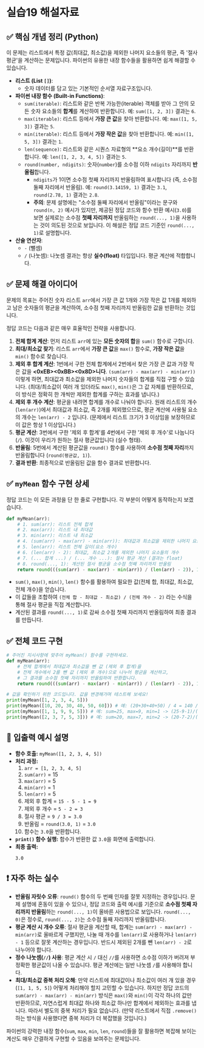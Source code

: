 # 실습19 해설자료
## ✅ 핵심 개념 정리 (Python)

이 문제는 리스트에서 특정 값(최대값, 최소값)을 제외한 나머지 요소들의 평균, 즉 '절사 평균'을 계산하는 문제입니다. 파이썬의 유용한 내장 함수들을 활용하면 쉽게 해결할 수 있습니다.

* **리스트 (List `[]`)**:
    * 숫자 데이터를 담고 있는 기본적인 순서열 자료구조입니다.
* **파이썬 내장 함수 (Built-in Functions)**:
    * `sum(iterable)`: 리스트와 같은 반복 가능한(iterable) 객체를 받아 그 안의 모든 숫자 요소들의 **합계**를 계산하여 반환합니다. 예: `sum([1, 2, 3])` 결과는 `6`.
    * `max(iterable)`: 리스트 등에서 **가장 큰 값**을 찾아 반환합니다. 예: `max([1, 5, 3])` 결과는 `5`.
    * `min(iterable)`: 리스트 등에서 **가장 작은 값**을 찾아 반환합니다. 예: `min([1, 5, 3])` 결과는 `1`.
    * `len(sequence)`: 리스트와 같은 시퀀스 자료형의 **요소 개수(길이)**를 반환합니다. 예: `len([1, 2, 3, 4, 5])` 결과는 `5`.
    * `round(number, ndigits)`: 숫자(`number`)를 소수점 이하 `ndigits` 자리까지 **반올림**합니다.
        * `ndigits`가 1이면 소수점 첫째 자리까지 반올림하여 표시합니다 (즉, 소수점 둘째 자리에서 반올림). 예: `round(3.14159, 1)` 결과는 `3.1`, `round(2.78, 1)` 결과는 `2.8`.
        * **주의**: 문제 설명에는 "소수점 둘째 자리에서 반올림"이라는 문구와 `round(n, 2)` 예시가 있지만, 제공된 정답 코드와 함수 반환 예시(`3.0`)를 보면 실제로는 소수점 **첫째 자리까지** 반올림하는 `round(..., 1)`을 사용하는 것이 의도된 것으로 보입니다. 이 해설은 정답 코드 기준인 `round(..., 1)`로 설명합니다.
* **산술 연산자**:
    * `-` (뺄셈)
    * `/` (나눗셈): 나눗셈 결과는 항상 **실수(float)** 타입입니다. 평균 계산에 적합합니다.

## ✅ 문제 해결 아이디어

문제의 목표는 주어진 숫자 리스트 `arr`에서 가장 큰 값 1개와 가장 작은 값 1개를 제외하고 남은 숫자들의 평균을 계산하여, 소수점 첫째 자리까지 반올림한 값을 반환하는 것입니다.

정답 코드는 다음과 같은 매우 효율적인 전략을 사용합니다.

1.  **전체 합계 계산**: 먼저 리스트 `arr`에 있는 **모든 숫자의 합**을 `sum()` 함수로 구합니다.
2.  **최대/최소값 찾기**: 리스트 `arr`에서 **가장 큰 값**을 `max()` 함수로, **가장 작은 값**을 `min()` 함수로 찾습니다.
3.  **제외 후 합계 계산**: 1번에서 구한 전체 합계에서 2번에서 찾은 가장 큰 값과 가장 작은 값을 **<0xEB><0xBB><0x8D>니다**. `(sum(arr) - max(arr) - min(arr))` 이렇게 하면, 최대값과 최소값을 제외한 나머지 숫자들의 합계를 직접 구할 수 있습니다. (최대/최소값이 여러 개 있더라도 `max()`, `min()`은 그 값 자체를 반환하므로, 이 방식은 정확히 한 개씩만 제외한 합계를 구하는 효과를 냅니다.)
4.  **제외 후 개수 계산**: 평균을 내려면 합계를 개수로 나눠야 합니다. 원래 리스트의 개수(`len(arr)`)에서 최대값과 최소값, 즉 2개를 제외했으므로, 평균 계산에 사용될 요소의 개수는 `len(arr) - 2` 입니다. (문제에서 리스트 크기가 3 이상임을 보장하므로 이 값은 항상 1 이상입니다.)
5.  **평균 계산**: 3번에서 구한 '제외 후 합계'를 4번에서 구한 '제외 후 개수'로 나눕니다 (`/`). 이것이 우리가 원하는 절사 평균값입니다 (실수 형태).
6.  **반올림**: 5번에서 계산된 평균값을 `round()` 함수를 사용하여 **소수점 첫째 자리**까지 반올림합니다 (`round(평균값, 1)`).
7.  **결과 반환**: 최종적으로 반올림된 값을 함수 결과로 반환합니다.

## ✅ `myMean` 함수 구현 상세

정답 코드는 이 모든 과정을 단 한 줄로 구현합니다. 각 부분이 어떻게 동작하는지 보겠습니다.

```python
def myMean(arr):
    # 1. sum(arr): 리스트 전체 합계
    # 2. max(arr): 리스트 내 최대값
    # 3. min(arr): 리스트 내 최소값
    # 4. (sum(arr) - max(arr) - min(arr)): 최대값과 최소값을 제외한 나머지 요소들의 합계
    # 5. len(arr): 리스트 전체 길이(요소 개수)
    # 6. (len(arr) - 2): 최대값, 최소값 2개를 제외한 나머지 요소들의 개수
    # 7. (... 합계 ...) / (... 개수 ...): 절사 평균 계산 (결과는 float)
    # 8. round(..., 1): 계산된 절사 평균을 소수점 첫째 자리까지 반올림
    return round(((sum(arr) - max(arr) - min(arr)) / (len(arr) - 2)), 1)
```

* `sum()`, `max()`, `min()`, `len()` 함수를 활용하여 필요한 값(전체 합, 최대값, 최소값, 전체 개수)을 얻습니다.
* 이 값들을 조합하여 `(전체 합 - 최대값 - 최소값) / (전체 개수 - 2)` 라는 수식을 통해 절사 평균을 직접 계산합니다.
* 계산된 결과를 `round(..., 1)`로 감싸 소수점 첫째 자리까지 반올림하여 최종 결과를 만듭니다.

## ✅ 전체 코드 구현

```python
# 주어진 지시사항에 맞추어 myMean() 함수를 구현하세요.
def myMean(arr):
    # 전체 합계에서 최대값과 최소값을 뺀 값 (제외 후 합계)을
    # 전체 개수에서 2를 뺀 값 (제외 후 개수)으로 나누어 평균을 계산하고,
    # 그 결과를 소수점 첫째 자리까지 반올림하여 반환합니다.
    return round(((sum(arr) - max(arr) - min(arr)) / (len(arr) - 2)), 1)

# 값을 확인하기 위한 코드입니다. 값을 변경해가며 테스트해 보세요!
print(myMean([1, 2, 3, 4, 5]))
print(myMean([10, 20, 30, 40, 50, 60])) # 예: (20+30+40+50) / 4 = 140 / 4 = 35.0 -> round(35.0, 1) -> 35.0
print(myMean([1, 1, 9, 9, 5])) # 예: sum=25, max=9, min=1 -> (25-9-1)/(5-2) = 15/3 = 5.0 -> round(5.0, 1) -> 5.0
print(myMean([2, 3, 7, 5, 3])) # 예: sum=20, max=7, min=2 -> (20-7-2)/(5-2) = 11/3 = 3.666... -> round(3.666..., 1) -> 3.7
```

## 🧾 입출력 예시 설명

* **함수 호출:** `myMean([1, 2, 3, 4, 5])`
* **처리 과정:**
    1.  `arr = [1, 2, 3, 4, 5]`
    2.  `sum(arr)` = 15
    3.  `max(arr)` = 5
    4.  `min(arr)` = 1
    5.  `len(arr)` = 5
    6.  제외 후 합계 = `15 - 5 - 1 = 9`
    7.  제외 후 개수 = `5 - 2 = 3`
    8.  절사 평균 = `9 / 3 = 3.0`
    9.  반올림 = `round(3.0, 1)` = `3.0`
    10. 함수는 `3.0`을 반환합니다.
* **`print()` 함수 실행:** 함수가 반환한 값 `3.0`을 화면에 출력합니다.
* **최종 출력:**
    ```
    3.0
    ```

## ❗ 자주 하는 실수

* **반올림 자릿수 오류**: `round()` 함수의 두 번째 인자를 잘못 지정하는 경우입니다. 문제 설명에 혼동이 있을 수 있으나, 정답 코드와 출력 예시를 기준으로 **소수점 첫째 자리까지 반올림**하는 `round(..., 1)`이 올바른 사용법으로 보입니다. `round(..., 0)`은 정수로, `round(..., 2)`는 소수점 둘째 자리까지 반올림합니다.
* **평균 계산 시 개수 오류**: 절사 평균을 계산할 때, 합계는 `sum(arr) - max(arr) - min(arr)`로 올바르게 구했지만, 나눌 때 개수를 `len(arr)`로 사용하거나 `len(arr) - 1` 등으로 잘못 계산하는 경우입니다. 반드시 제외된 2개를 뺀 `len(arr) - 2`로 나누어야 합니다.
* **정수 나눗셈(`//`) 사용**: 평균 계산 시 `/` 대신 `//`를 사용하면 소수점 이하가 버려져 부정확한 평균값이 나올 수 있습니다. 평균 계산에는 일반 나눗셈 `/`를 사용해야 합니다.
* **최대/최소값 중복 처리 오해**: 만약 리스트에 최대값이나 최소값이 여러 개 있을 경우(`[1, 1, 5, 5]`) 어떻게 처리해야 할지 고민할 수 있습니다. 하지만 정답 코드의 `sum(arr) - max(arr) - min(arr)` 방식은 `max()`와 `min()`이 각각 하나의 값만 반환하므로, 자연스럽게 최대값 하나와 최소값 하나만 합계에서 제외하는 효과를 냅니다. 따라서 별도의 중복 처리가 필요 없습니다. (만약 리스트에서 직접 `.remove()`하는 방식을 사용했다면 중복 처리가 더 복잡했을 것입니다.)

파이썬의 강력한 내장 함수(`sum`, `max`, `min`, `len`, `round`)들을 잘 활용하면 복잡해 보이는 계산도 매우 간결하게 구현할 수 있음을 보여주는 문제입니다.